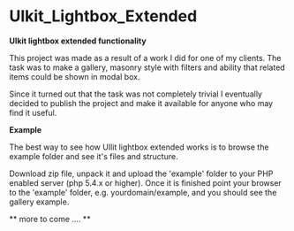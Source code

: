 # UIkit_Lightbox_Extended
**UIkit lightbox extended functionality**

This project was made as a result of a work I did for one of my clients.
The task was to make a gallery, masonry style with filters and ability that related items could be shown in modal box.

Since it turned out that the task was not completely trivial I eventually decided to publish the project and make 
it available for anyone who may find it useful.

**Example**

The best way to see how UIlit lightbox extended works is to browse the example folder and see it's files and structure.

Download zip file, unpack it and upload the 'example' folder to your PHP enabled server (php 5.4.x or higher). Once it
 is finished point your browser to the 'example' folder, e.g. yourdomain/example, and you should see the gallery example.

** more to come .... **

